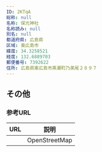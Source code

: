 ```yaml
---
ID: 2KTqA
総称: null
名称: 保光神社
名称読み: null
別名: null
都道府県: 広島県
区域: 東広島市
緯度: 34.3258521
経度: 132.6889703
郵便番号: 7392622
住所: 広島県東広島市黒瀬町乃美尾２８９７
---
```


## その他

### 参考URL

| URL | 説明          |
| --- | ------------- |
|     | OpenStreetMap |
